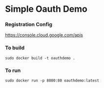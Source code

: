 # Simple Oauth Demo
### Registration Config
https://console.cloud.google.com/apis

### To build
`sudo docker build -t oauthdemo .`
### To run
`sudo docker run -p 8080:80 oauthdemo:latest`
